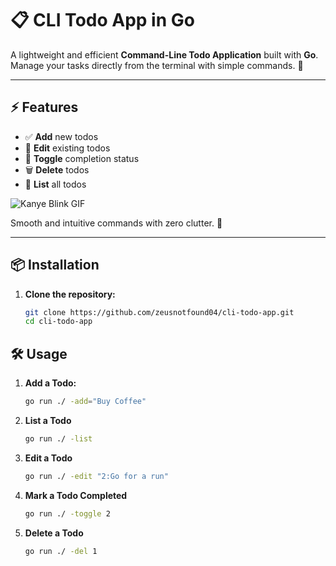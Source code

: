 # 📋 CLI Todo App in Go

A lightweight and efficient **Command-Line Todo Application** built with **Go**. Manage your tasks directly from the terminal with simple commands. 🚀

---

## ⚡ Features

- ✅ **Add** new todos
- 📝 **Edit** existing todos
- 🔄 **Toggle** completion status
- 🗑️ **Delete** todos
- 📃 **List** all todos



![Kanye Blink GIF](https://media3.giphy.com/media/v1.Y2lkPTc5MGI3NjExaHM1Z2Y5dDYxczRhZnFwbHd0ZGg1eXU0ZXY2dzM0YXF6bW14OXh3NyZlcD12MV9pbnRlcm5hbF9naWZfYnlfaWQmY3Q9Zw/zMCfqXkwjmTO8/giphy.gif)



Smooth and intuitive commands with zero clutter. 🧹

---

## 📦 Installation

1. **Clone the repository:**

   ```bash
   git clone https://github.com/zeusnotfound04/cli-todo-app.git
   cd cli-todo-app
   ```


## 🛠️ Usage
 
1. **Add a Todo:**

   ```bash
   go run ./ -add="Buy Coffee"
   ```
 
2. **List a Todo**

   ```bash
   go run ./ -list
   ```
 
3. **Edit a Todo**

   ```bash
   go run ./ -edit "2:Go for a run"
   ```
 
4. **Mark a Todo Completed**

   ```bash
   go run ./ -toggle 2
   ```
 
5. **Delete a Todo**

   ```bash
   go run ./ -del 1
   ```


